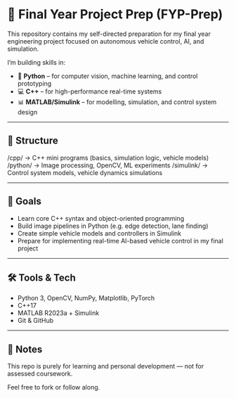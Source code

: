 # 🚗 Final Year Project Prep (FYP-Prep)

This repository contains my self-directed preparation for my final year engineering project focused on autonomous vehicle control, AI, and simulation.

I’m building skills in:
- 🐍 **Python** – for computer vision, machine learning, and control prototyping
- 💻 **C++** – for high-performance real-time systems
- 📊 **MATLAB/Simulink** – for modelling, simulation, and control system design

---

## 📁 Structure
/cpp/ → C++ mini programs (basics, simulation logic, vehicle models)
/python/ → Image processing, OpenCV, ML experiments
/simulink/ → Control system models, vehicle dynamics simulations

---

## 🎯 Goals
- Learn core C++ syntax and object-oriented programming
- Build image pipelines in Python (e.g. edge detection, lane finding)
- Create simple vehicle models and controllers in Simulink
- Prepare for implementing real-time AI-based vehicle control in my final project

---

## 🛠 Tools & Tech
- Python 3, OpenCV, NumPy, Matplotlib, PyTorch  
- C++17  
- MATLAB R2023a + Simulink  
- Git & GitHub

---

## 📌 Notes
This repo is purely for learning and personal development — not for assessed coursework.

Feel free to fork or follow along.
